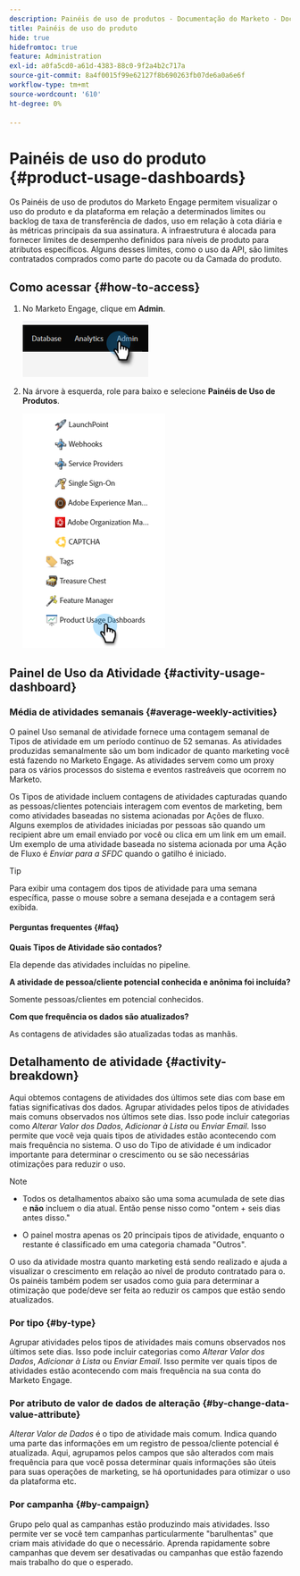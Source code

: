```yaml
---
description: Painéis de uso de produtos - Documentação do Marketo - Documentação do produto
title: Painéis de uso do produto
hide: true
hidefromtoc: true
feature: Administration
exl-id: a0fa5cd0-a61d-4383-88c0-9f2a4b2c717a
source-git-commit: 8a4f0015f99e62127f8b690263fb07de6a0a6e6f
workflow-type: tm+mt
source-wordcount: '610'
ht-degree: 0%

---
```


# Painéis de uso do produto {#product-usage-dashboards}

Os Painéis de uso de produtos do Marketo Engage permitem visualizar o uso do produto e da plataforma em relação a determinados limites ou backlog de taxa de transferência de dados, uso em relação à cota diária e às métricas principais da sua assinatura. A infraestrutura é alocada para fornecer limites de desempenho definidos para níveis de produto para atributos específicos. Alguns desses limites, como o uso da API, são limites contratados comprados como parte do pacote ou da Camada do produto.

## Como acessar {#how-to-access}

1. No Marketo Engage, clique em **Admin**.

   ![](assets/product-usage-dashboards-1.png)

1. Na árvore à esquerda, role para baixo e selecione **Painéis de Uso de Produtos**.

   ![](assets/product-usage-dashboards-2.png)

## Painel de Uso da Atividade {#activity-usage-dashboard}

### Média de atividades semanais {#average-weekly-activities}

O painel Uso semanal de atividade fornece uma contagem semanal de Tipos de atividade em um período contínuo de 52 semanas. As atividades produzidas semanalmente são um bom indicador de quanto marketing você está fazendo no Marketo Engage. As atividades servem como um proxy para os vários processos do sistema e eventos rastreáveis que ocorrem no Marketo.

Os Tipos de atividade incluem contagens de atividades capturadas quando as pessoas/clientes potenciais interagem com eventos de marketing, bem como atividades baseadas no sistema acionadas por Ações de fluxo. Alguns exemplos de atividades iniciadas por pessoas são quando um recipient abre um email enviado por você ou clica em um link em um email. Um exemplo de uma atividade baseada no sistema acionada por uma Ação de Fluxo é _Enviar para a SFDC_ quando o gatilho é iniciado.

>[!TIP]
>
>Para exibir uma contagem dos tipos de atividade para uma semana específica, passe o mouse sobre a semana desejada e a contagem será exibida.

#### Perguntas frequentes {#faq}

**Quais Tipos de Atividade são contados?**

Ela depende das atividades incluídas no pipeline.

**A atividade de pessoa/cliente potencial conhecida e anônima foi incluída?**

Somente pessoas/clientes em potencial conhecidos.

**Com que frequência os dados são atualizados?**

As contagens de atividades são atualizadas todas as manhãs.

## Detalhamento de atividade {#activity-breakdown}

Aqui obtemos contagens de atividades dos últimos sete dias com base em fatias significativas dos dados. Agrupar atividades pelos tipos de atividades mais comuns observados nos últimos sete dias. Isso pode incluir categorias como _Alterar Valor dos Dados_, _Adicionar à Lista_ ou _Enviar Email_. Isso permite que você veja quais tipos de atividades estão acontecendo com mais frequência no sistema. O uso do Tipo de atividade é um indicador importante para determinar o crescimento ou se são necessárias otimizações para reduzir o uso.

>[!NOTE]
>
>* Todos os detalhamentos abaixo são uma soma acumulada de sete dias e **não** incluem o dia atual. Então pense nisso como &quot;ontem + seis dias antes disso.&quot;
>
>* O painel mostra apenas os 20 principais tipos de atividade, enquanto o restante é classificado em uma categoria chamada &quot;Outros&quot;.

O uso da atividade mostra quanto marketing está sendo realizado e ajuda a visualizar o crescimento em relação ao nível de produto contratado para o. Os painéis também podem ser usados como guia para determinar a otimização que pode/deve ser feita ao reduzir os campos que estão sendo atualizados.

### Por tipo {#by-type}

Agrupar atividades pelos tipos de atividades mais comuns observados nos últimos sete dias. Isso pode incluir categorias como _Alterar Valor dos Dados_, _Adicionar à Lista_ ou _Enviar Email_. Isso permite ver quais tipos de atividades estão acontecendo com mais frequência na sua conta do Marketo Engage.

### Por atributo de valor de dados de alteração {#by-change-data-value-attribute}

_Alterar Valor de Dados_ é o tipo de atividade mais comum. Indica quando uma parte das informações em um registro de pessoa/cliente potencial é atualizada. Aqui, agrupamos pelos campos que são alterados com mais frequência para que você possa determinar quais informações são úteis para suas operações de marketing, se há oportunidades para otimizar o uso da plataforma etc.

### Por campanha {#by-campaign}

Grupo pelo qual as campanhas estão produzindo mais atividades. Isso permite ver se você tem campanhas particularmente &quot;barulhentas&quot; que criam mais atividade do que o necessário. Aprenda rapidamente sobre campanhas que devem ser desativadas ou campanhas que estão fazendo mais trabalho do que o esperado.
